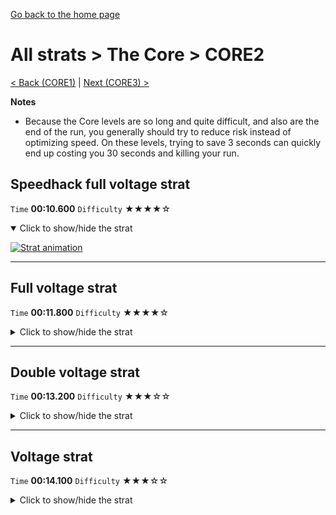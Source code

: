 [Go back to the home page](https://github.com/Doublevil/scbspeedrun)

# All strats > The Core > CORE2

[< Back (CORE1)](https://github.com/Doublevil/scbspeedrun/blob/main/levels/all_lvl/CORE/CORE1.md) | [Next (CORE3) >](https://github.com/Doublevil/scbspeedrun/blob/main/levels/all_lvl/CORE/CORE3.md)

**Notes**
- Because the Core levels are so long and quite difficult, and also are the end of the run, you generally should try to reduce risk instead of optimizing speed. On these levels, trying to save 3 seconds can quickly end up costing you 30 seconds and killing your run.

## Speedhack full voltage strat

`Time` **00:10.600** `Difficulty` ★★★★☆
<details open>
  <summary>Click to show/hide the strat</summary>

  [![Strat animation](https://github.com/Doublevil/scbspeedrun/blob/main/media/levels/CORE/CORE2_S_FullVoltageStrat.webp)](https://github.com/Doublevil/scbspeedrun/blob/main/media/levels/CORE/CORE2_S_FullVoltageStrat.mp4?raw=true)
</details>

---
## Full voltage strat

`Time` **00:11.800** `Difficulty` ★★★★☆
<details>
  <summary>Click to show/hide the strat</summary>

  [![Strat animation](https://github.com/Doublevil/scbspeedrun/blob/main/media/levels/CORE/CORE2_FullVoltageStrat.webp)](https://github.com/Doublevil/scbspeedrun/blob/main/media/levels/CORE/CORE2_FullVoltageStrat.mp4?raw=true)
</details>

---
## Double voltage strat

`Time` **00:13.200** `Difficulty` ★★★☆☆
<details>
  <summary>Click to show/hide the strat</summary>

  [![Strat animation](https://github.com/Doublevil/scbspeedrun/blob/main/media/levels/CORE/CORE2_DoubleVoltageStrat.webp)](https://github.com/Doublevil/scbspeedrun/blob/main/media/levels/CORE/CORE2_DoubleVoltageStrat.mp4?raw=true)
</details>

---
## Voltage strat

`Time` **00:14.100** `Difficulty` ★★★☆☆
<details>
  <summary>Click to show/hide the strat</summary>

  [![Strat animation](https://github.com/Doublevil/scbspeedrun/blob/main/media/levels/CORE/CORE2_VoltageStrat.webp)](https://github.com/Doublevil/scbspeedrun/blob/main/media/levels/CORE/CORE2_VoltageStrat.mp4?raw=true)
</details>
